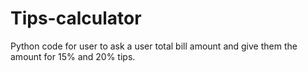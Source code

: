 # Tips-calculator
Python code for user to ask a user total bill amount and give them the amount for 15% and 20% tips.
